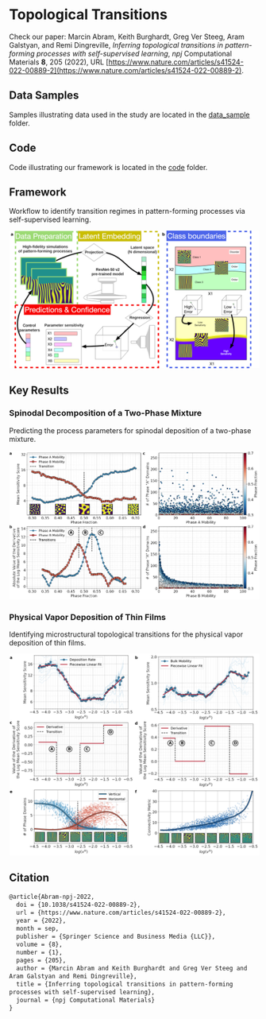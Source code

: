 # Topological Transitions

Check our paper: Marcin Abram, Keith Burghardt, Greg Ver Steeg, Aram Galstyan, and Remi Dingreville,
_Inferring topological transitions in pattern-forming processes with self-supervised learning_, _npj_ Computational Materials __8__, 205 (2022), URL [https://www.nature.com/articles/s41524-022-00889-2](https://www.nature.com/articles/s41524-022-00889-2).

## Data Samples

Samples illustrating data used in the study are located in the [data_sample](data_sample) folder.

## Code

Code illustrating our framework is located in the [code](code) folder.

## Framework

Workflow to identify transition regimes in pattern-forming processes via self-supervised learning.

![physical_vapor_deposition](figures/framework.png)

## Key Results

### Spinodal Decomposition of a Two-Phase Mixture

Predicting the process parameters for spinodal deposition of a two-phase mixture.

![spinodal_decomposition](figures/spinodal_decomposition.png)

### Physical Vapor Deposition of Thin Films

Identifying microstructural topological transitions for the physical vapor deposition of thin films.

![spinodal_decomposition](figures/physical_vapor_deposition.png)

## Citation

```
@article{Abram-npj-2022,
  doi = {10.1038/s41524-022-00889-2},
  url = {https://www.nature.com/articles/s41524-022-00889-2},
  year = {2022},
  month = sep,
  publisher = {Springer Science and Business Media {LLC}},
  volume = {8},
  number = {1},
  pages = {205},
  author = {Marcin Abram and Keith Burghardt and Greg Ver Steeg and Aram Galstyan and Remi Dingreville},
  title = {Inferring topological transitions in pattern-forming processes with self-supervised learning},
  journal = {npj Computational Materials}
}
```
